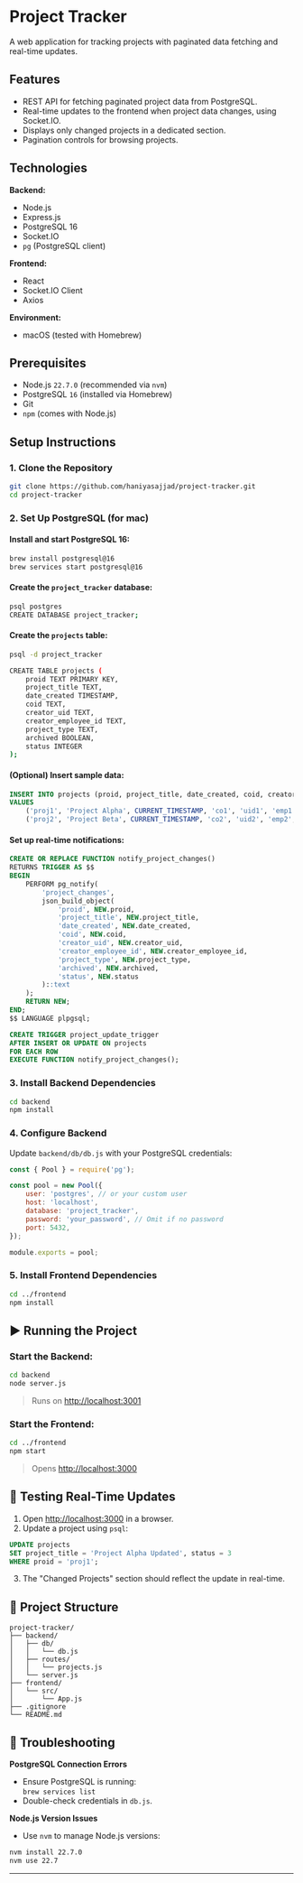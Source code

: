 # Project Tracker

A web application for tracking projects with paginated data fetching and real-time updates.

## Features

- REST API for fetching paginated project data from PostgreSQL.
- Real-time updates to the frontend when project data changes, using Socket.IO.
- Displays only changed projects in a dedicated section.
- Pagination controls for browsing projects.

## Technologies

**Backend:**
- Node.js
- Express.js
- PostgreSQL 16
- Socket.IO
- `pg` (PostgreSQL client)

**Frontend:**
- React
- Socket.IO Client
- Axios

**Environment:**
- macOS (tested with Homebrew)

## Prerequisites

- Node.js `22.7.0` (recommended via `nvm`)
- PostgreSQL `16` (installed via Homebrew)
- Git
- `npm` (comes with Node.js)

## Setup Instructions

### 1. Clone the Repository

```bash
git clone https://github.com/haniyasajjad/project-tracker.git
cd project-tracker
```

### 2. Set Up PostgreSQL (for mac)

#### Install and start PostgreSQL 16:

```bash
brew install postgresql@16
brew services start postgresql@16
```

#### Create the `project_tracker` database:

```bash
psql postgres
CREATE DATABASE project_tracker;
```

#### Create the `projects` table:

```bash
psql -d project_tracker

CREATE TABLE projects (
    proid TEXT PRIMARY KEY,
    project_title TEXT,
    date_created TIMESTAMP,
    coid TEXT,
    creator_uid TEXT,
    creator_employee_id TEXT,
    project_type TEXT,
    archived BOOLEAN,
    status INTEGER
);
```

#### (Optional) Insert sample data:

```sql
INSERT INTO projects (proid, project_title, date_created, coid, creator_uid, creator_employee_id, project_type, archived, status)
VALUES
    ('proj1', 'Project Alpha', CURRENT_TIMESTAMP, 'co1', 'uid1', 'emp1', 'development', false, 1),
    ('proj2', 'Project Beta', CURRENT_TIMESTAMP, 'co2', 'uid2', 'emp2', 'research', false, 2);
```

#### Set up real-time notifications:

```sql
CREATE OR REPLACE FUNCTION notify_project_changes()
RETURNS TRIGGER AS $$
BEGIN
    PERFORM pg_notify(
        'project_changes',
        json_build_object(
            'proid', NEW.proid,
            'project_title', NEW.project_title,
            'date_created', NEW.date_created,
            'coid', NEW.coid,
            'creator_uid', NEW.creator_uid,
            'creator_employee_id', NEW.creator_employee_id,
            'project_type', NEW.project_type,
            'archived', NEW.archived,
            'status', NEW.status
        )::text
    );
    RETURN NEW;
END;
$$ LANGUAGE plpgsql;

CREATE TRIGGER project_update_trigger
AFTER INSERT OR UPDATE ON projects
FOR EACH ROW
EXECUTE FUNCTION notify_project_changes();
```

### 3. Install Backend Dependencies

```bash
cd backend
npm install
```

### 4. Configure Backend

Update `backend/db/db.js` with your PostgreSQL credentials:

```js
const { Pool } = require('pg');

const pool = new Pool({
    user: 'postgres', // or your custom user
    host: 'localhost',
    database: 'project_tracker',
    password: 'your_password', // Omit if no password
    port: 5432,
});

module.exports = pool;
```

### 5. Install Frontend Dependencies

```bash
cd ../frontend
npm install
```

## ▶️ Running the Project

### Start the Backend:

```bash
cd backend
node server.js
```

> Runs on [http://localhost:3001](http://localhost:3001)

### Start the Frontend:

```bash
cd ../frontend
npm start
```

> Opens [http://localhost:3000](http://localhost:3000)

## 🔄 Testing Real-Time Updates

1. Open [http://localhost:3000](http://localhost:3000) in a browser.
2. Update a project using `psql`:

```sql
UPDATE projects
SET project_title = 'Project Alpha Updated', status = 3
WHERE proid = 'proj1';
```

3. The "Changed Projects" section should reflect the update in real-time.

## 📁 Project Structure

```
project-tracker/
├── backend/
│   ├── db/
│   │   └── db.js
│   ├── routes/
│   │   └── projects.js
│   └── server.js
├── frontend/
│   └── src/
│       └── App.js
├── .gitignore
└── README.md
```

## 🧩 Troubleshooting

**PostgreSQL Connection Errors**
- Ensure PostgreSQL is running:  
  `brew services list`
- Double-check credentials in `db.js`.

**Node.js Version Issues**
- Use `nvm` to manage Node.js versions:

```bash
nvm install 22.7.0
nvm use 22.7
```

---


